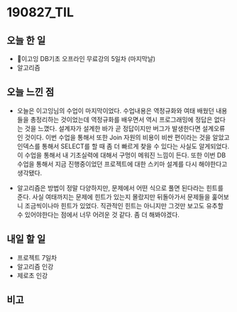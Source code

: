 # 190827_TIL
## 오늘 한 일
- 이고잉 DB기초 오프라인 무료강의 5일차 (마지막날)
- 알고리즘
##

## 오늘 느낀 점
- 오늘은 이고잉님의 수업이 마지막이었다. 수업내용은 역정규화와 여태 배웠던 내용들을 총정리하는 것이었는데 역정규화를 배우면서 역시 프로그래밍에 정답은 없다는 것을 느꼈다. 설계자가 설계한 바가 곧 정답이지만 버그가 발생한다면 설계오류인 것이다. 이번 수업을 통해서 또한 Join 자원의 비용이 비싼 편이라는 것을 알았고 인덱스를 통해서 SELECT를 할 때 좀 더 빠르게 찾을 수 있다는 사실도 알게되었다. 이 수업을 통해서 내 기초실력에 대해서 구멍이 메워진 느낌이 든다. 또한 이번 DB수업을 통해서 지금 진행중이었던 프로젝트에 대한 스키마 설계를 다시 해야한다고 생각됐다.

- 알고리즘은 방법이 정말 다양하지만, 문제에서 어떤 식으로 풀면 된다라는 힌트를 준다. 사실 여태까지는 문제에 힌트가 있는지 몰랐지만 뒤돌아가서 문제들을 훑어보니 조금씩이나마 힌트가 있었다. 직관적인 힌트는 아니지만 그것만 보고도 유추할 수 있어야한다는 점에서 너무 어려운 것 같다. 좀 더 해봐야겠다.
## 내일 할 일
- 프로젝트 7일차
- 알고리즘 인강
- 제로초 인강
##

## 비고